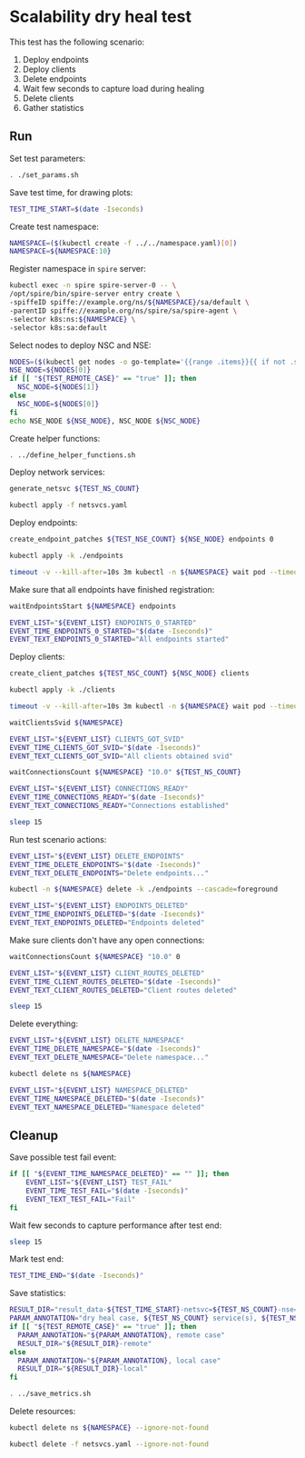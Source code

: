 # Scalability dry heal test

This test has the following scenario:
1. Deploy endpoints
2. Deploy clients
3. Delete endpoints
4. Wait few seconds to capture load during healing
5. Delete clients
6. Gather statistics

## Run

Set test parameters:
```bash
. ./set_params.sh
```

Save test time, for drawing plots:
```bash
TEST_TIME_START=$(date -Iseconds)
```

Create test namespace:
```bash
NAMESPACE=($(kubectl create -f ../../namespace.yaml)[0])
NAMESPACE=${NAMESPACE:10}
```

Register namespace in `spire` server:
```bash
kubectl exec -n spire spire-server-0 -- \
/opt/spire/bin/spire-server entry create \
-spiffeID spiffe://example.org/ns/${NAMESPACE}/sa/default \
-parentID spiffe://example.org/ns/spire/sa/spire-agent \
-selector k8s:ns:${NAMESPACE} \
-selector k8s:sa:default
```

Select nodes to deploy NSC and NSE:
```bash
NODES=($(kubectl get nodes -o go-template='{{range .items}}{{ if not .spec.taints }}{{ .metadata.name }} {{end}}{{end}}'))
NSE_NODE=${NODES[0]}
if [[ "${TEST_REMOTE_CASE}" == "true" ]]; then
  NSC_NODE=${NODES[1]}
else
  NSC_NODE=${NODES[0]}
fi
echo NSE_NODE ${NSE_NODE}, NSC_NODE ${NSC_NODE}
```

Create helper functions:
```bash
. ../define_helper_functions.sh
```

Deploy network services:
```bash
generate_netsvc ${TEST_NS_COUNT}
```
```bash
kubectl apply -f netsvcs.yaml
```

Deploy endpoints:
```bash
create_endpoint_patches ${TEST_NSE_COUNT} ${NSE_NODE} endpoints 0
```
```bash
kubectl apply -k ./endpoints
```
```bash
timeout -v --kill-after=10s 3m kubectl -n ${NAMESPACE} wait pod --timeout=3m -l app=nse-kernel --for=condition=ready
```

Make sure that all endpoints have finished registration:
```bash
waitEndpointsStart ${NAMESPACE} endpoints
```
```bash
EVENT_LIST="${EVENT_LIST} ENDPOINTS_0_STARTED"
EVENT_TIME_ENDPOINTS_0_STARTED="$(date -Iseconds)"
EVENT_TEXT_ENDPOINTS_0_STARTED="All endpoints started"
```

Deploy clients:
```bash
create_client_patches ${TEST_NSC_COUNT} ${NSC_NODE} clients
```
```bash
kubectl apply -k ./clients
```
```bash
timeout -v --kill-after=10s 3m kubectl -n ${NAMESPACE} wait pod --timeout=3m -l app=nsc-kernel --for=condition=ready
```

```bash
waitClientsSvid ${NAMESPACE}
```
```bash
EVENT_LIST="${EVENT_LIST} CLIENTS_GOT_SVID"
EVENT_TIME_CLIENTS_GOT_SVID="$(date -Iseconds)"
EVENT_TEXT_CLIENTS_GOT_SVID="All clients obtained svid"
```

```bash
waitConnectionsCount ${NAMESPACE} "10.0" ${TEST_NS_COUNT}
```
```bash
EVENT_LIST="${EVENT_LIST} CONNECTIONS_READY"
EVENT_TIME_CONNECTIONS_READY="$(date -Iseconds)"
EVENT_TEXT_CONNECTIONS_READY="Connections established"
```
```bash
sleep 15
```

Run test scenario actions:
```bash
EVENT_LIST="${EVENT_LIST} DELETE_ENDPOINTS"
EVENT_TIME_DELETE_ENDPOINTS="$(date -Iseconds)"
EVENT_TEXT_DELETE_ENDPOINTS="Delete endpoints..."
```
```bash
kubectl -n ${NAMESPACE} delete -k ./endpoints --cascade=foreground
```
```bash
EVENT_LIST="${EVENT_LIST} ENDPOINTS_DELETED"
EVENT_TIME_ENDPOINTS_DELETED="$(date -Iseconds)"
EVENT_TEXT_ENDPOINTS_DELETED="Endpoints deleted"
```

Make sure clients don't have any open connections:
```bash
waitConnectionsCount ${NAMESPACE} "10.0" 0
```
```bash
EVENT_LIST="${EVENT_LIST} CLIENT_ROUTES_DELETED"
EVENT_TIME_CLIENT_ROUTES_DELETED="$(date -Iseconds)"
EVENT_TEXT_CLIENT_ROUTES_DELETED="Client routes deleted"
```
```bash
sleep 15
```

Delete everything:
```bash
EVENT_LIST="${EVENT_LIST} DELETE_NAMESPACE"
EVENT_TIME_DELETE_NAMESPACE="$(date -Iseconds)"
EVENT_TEXT_DELETE_NAMESPACE="Delete namespace..."
```
```bash
kubectl delete ns ${NAMESPACE}
```
```bash
EVENT_LIST="${EVENT_LIST} NAMESPACE_DELETED"
EVENT_TIME_NAMESPACE_DELETED="$(date -Iseconds)"
EVENT_TEXT_NAMESPACE_DELETED="Namespace deleted"
```

## Cleanup

Save possible test fail event:
```bash
if [[ "${EVENT_TIME_NAMESPACE_DELETED}" == "" ]]; then
    EVENT_LIST="${EVENT_LIST} TEST_FAIL"
    EVENT_TIME_TEST_FAIL="$(date -Iseconds)"
    EVENT_TEXT_TEST_FAIL="Fail"
fi
```

Wait few seconds to capture performance after test end:
```bash
sleep 15
```

Mark test end:
```bash
TEST_TIME_END="$(date -Iseconds)"
```

Save statistics:
```bash
RESULT_DIR="result_data-${TEST_TIME_START}-netsvc=${TEST_NS_COUNT}-nse=${TEST_NSE_COUNT}-nsc=${TEST_NSC_COUNT}"
PARAM_ANNOTATION="dry heal case, ${TEST_NS_COUNT} service(s), ${TEST_NSE_COUNT} NSE(s), ${TEST_NSC_COUNT} NSC(s)"
if [[ "${TEST_REMOTE_CASE}" == "true" ]]; then
  PARAM_ANNOTATION="${PARAM_ANNOTATION}, remote case"
  RESULT_DIR="${RESULT_DIR}-remote"
else
  PARAM_ANNOTATION="${PARAM_ANNOTATION}, local case"
  RESULT_DIR="${RESULT_DIR}-local"
fi
```
```bash
. ../save_metrics.sh
```

Delete resources:
```bash
kubectl delete ns ${NAMESPACE} --ignore-not-found
```
```bash
kubectl delete -f netsvcs.yaml --ignore-not-found
```

